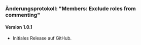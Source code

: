 ### Änderungsprotokoll: "Members: Exclude roles from commenting"

#### Version 1.0.1

* Initiales Release auf GitHub.
